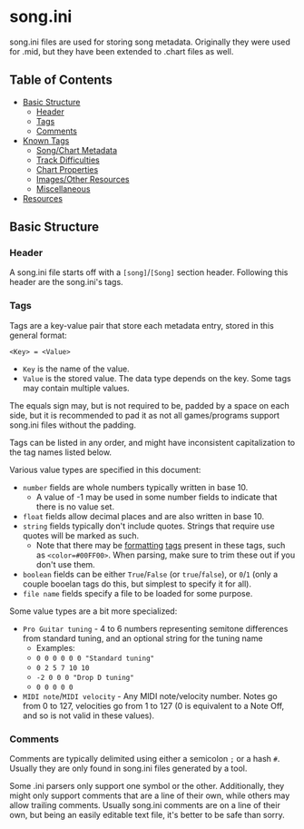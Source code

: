 # song.ini

song.ini files are used for storing song metadata. Originally they were used for .mid, but they have been extended to .chart files as well.

## Table of Contents

- [Basic Structure](#basic-structure)
  - [Header](#header)
  - [Tags](#tags)
  - [Comments](#comments)
- [Known Tags](#known-tags)
  - [Song/Chart Metadata](#songchart-metadata)
  - [Track Difficulties](#track-difficulties)
  - [Chart Properties](#chart-properties)
  - [Images/Other Resources](#imagesother-resources)
  - [Miscellaneous](#miscellaneous)
- [Resources](#resources)

## Basic Structure

### Header

A song.ini file starts off with a `[song]`/`[Song]` section header. Following this header are the song.ini's tags.

### Tags

Tags are a key-value pair that store each metadata entry, stored in this general format:

`<Key> = <Value>`

- `Key` is the name of the value.
- `Value` is the stored value. The data type depends on the key. Some tags may contain multiple values.

The equals sign may, but is not required to be, padded by a space on each side, but it is recommended to pad it as not all games/programs support song.ini files without the padding.

Tags can be listed in any order, and might have inconsistent capitalization to the tag names listed below.

Various value types are specified in this document:

- `number` fields are whole numbers typically written in base 10.
  - A value of -1 may be used in some number fields to indicate that there is no value set.
- `float` fields allow decimal places and are also written in base 10.
- `string` fields typically don't include quotes. Strings that require use quotes will be marked as such.
  - Note that there may be [formatting](https://docs.unity3d.com/Packages/com.unity.ugui@1.0/manual/StyledText.html#supported-tags) [tags](http://digitalnativestudios.com/textmeshpro/docs/rich-text/) present in these tags, such as `<color=#00FF00>`. When parsing, make sure to trim these out if you don't use them.
- `boolean` fields can be either `True`/`False` (or `true`/`false`), or `0`/`1` (only a couple booelan tags do this, but simplest to specify it for all).
- `file name` fields specify a file to be loaded for some purpose.

Some value types are a bit more specialized:

- `Pro Guitar tuning` - 4 to 6 numbers representing semitone differences from standard tuning, and an optional string for the tuning name
  - Examples:
  - `0 0 0 0 0 0 "Standard tuning"`
  - `0 2 5 7 10 10`
  - `-2 0 0 0 "Drop D tuning"`
  - `0 0 0 0 0`
- `MIDI note`/`MIDI velocity` - Any MIDI note/velocity number. Notes go from 0 to 127, velocities go from 1 to 127 (0 is equivalent to a Note Off, and so is not valid in these values).

### Comments

Comments are typically delimited using either a semicolon `;` or a hash `#`. Usually they are only found in song.ini files generated by a tool.

Some .ini parsers only support one symbol or the other. Additionally, they might only support comments that are a line of their own, while others may allow trailing comments. Usually song.ini comments are on a line of their own, but being an easily editable text file, it's better to be safe than sorry.
